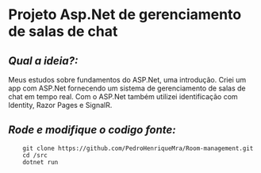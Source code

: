 # Projeto Asp.Net de gerenciamento de salas de chat

## *Qual a ideia?:*

Meus estudos sobre fundamentos do ASP.Net, uma introdução. Criei um app com ASP.Net fornecendo um sistema de gerenciamento de salas de chat em tempo real. Com o ASP.Net também utilizei identificação com Identity, Razor Pages e SignalR.

## *Rode e modifique o codigo fonte:*

```
    git clone https://github.com/PedroHenriqueMra/Room-management.git
    cd /src
    dotnet run
```
